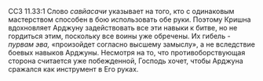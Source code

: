 ССЗ 11.33:1	Слово _савйасачи_ указывает на того, кто с одинаковым мастерством способен в бою использовать обе руки. Поэтому Кришна вдохновляет Арджуну задействовать все эти навыки к битве, но не гордиться этим, поскольку все воины уже обречены. Их гибель - _пурвам эва,_ «произойдет согласно высшему замыслу», а не вследствие боевых навыков Арджуны. Несмотря на то, что противоборствующая сторона считается уже побежденной, Господь хочет, чтобы Арджуна сражался как инструмент в Его руках.